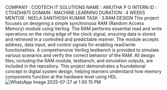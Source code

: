 COMPANY : CODTECH IT SOLUTIONS
NAME : AMUTHA P O
INTERN ID : CT04DH875
DOMAIN : MACHINE LEARNING
DURATION : 4 WEEKS
MENTOR : NEELA SANTHOSH KUMAR
TASK : 3.RAM DESIGN
This project focuses on designing a simple synchronous RAM (Random Access Memory) module using Verilog. The RAM performs essential read and write operations on the rising edge of the clock signal, ensuring data is stored and retrieved in a controlled and predictable manner. The module accepts address, data input, and control signals for enabling read/write functionalities. A comprehensive Verilog testbench is provided to simulate various scenarios and verify the correct behavior of the RAM. All design files, including the RAM module, testbench, and simulation outputs, are included in the repository. This project demonstrates a foundational concept in digital system design, helping learners understand how memory components function at the hardware level using HDL.![WhatsApp Image 2025-07-27 at 1 00 15 PM](https://github.com/user-attachments/assets/fe0088c4-876c-4502-9a33-5b51e8c15bd4)
